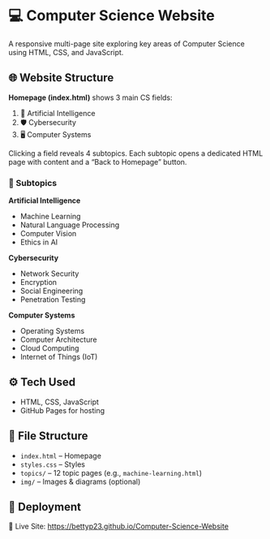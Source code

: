 # 💻 Computer Science Website

A responsive multi-page site exploring key areas of Computer Science using HTML, CSS, and JavaScript.

## 🌐 Website Structure

**Homepage (index.html)** shows 3 main CS fields:
1. 🧠 Artificial Intelligence  
2. 🛡️ Cybersecurity  
3. 🖥️ Computer Systems  

Clicking a field reveals 4 subtopics. Each subtopic opens a dedicated HTML page with content and a “Back to Homepage” button.

### 🔹 Subtopics

**Artificial Intelligence**
- Machine Learning  
- Natural Language Processing  
- Computer Vision  
- Ethics in AI  

**Cybersecurity**
- Network Security  
- Encryption  
- Social Engineering  
- Penetration Testing  

**Computer Systems**
- Operating Systems  
- Computer Architecture  
- Cloud Computing  
- Internet of Things (IoT)  

## ⚙️ Tech Used
- HTML, CSS, JavaScript  
- GitHub Pages for hosting  

## 📁 File Structure
- `index.html` – Homepage  
- `styles.css` – Styles 
- `topics/` – 12 topic pages (e.g., `machine-learning.html`)   
- `img/` – Images & diagrams (optional)  

## 🚀 Deployment

🔗 Live Site: https://bettyp23.github.io/Computer-Science-Website
